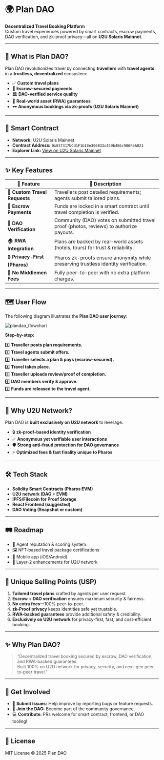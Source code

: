 # 🌍 Plan DAO

**Decentralized Travel Booking Platform**  
Custom travel experiences powered by smart contracts, escrow payments, DAO verification, and zk-proof privacy—all on **U2U Solaris Mainnet**.

---

## 🚀 What is Plan DAO?

Plan DAO revolutionizes travel by connecting **travellers** with **travel agents** in a **trustless, decentralized** ecosystem:

- ✅ **Custom travel plans**
- 🔐 **Escrow-secured payments**
- 🏛️ **DAO-verified service quality**
- 🏢 **Real-world asset (RWA) guarantees**
- 🕶️ **Anonymous bookings via zk-proofs (U2U Solaris Mainnet)**

---

## 🔗 Smart Contract

- **Network:** U2U Solaris Mainnet
- **Contract Address:** `0x857417bCd1F1b18e306833c459b4B6c986FeA821`
- **Explorer Link:** [View on U2U Solaris Mainnet](https://u2uscan.xyz/address/0x857417bCd1F1b18e306833c459b4B6c986FeA821?tab=txs)

---

## ✨ Key Features

| 🚀 Feature                        | 💬 Description                                                                                   |
|-----------------------------------|-------------------------------------------------------------------------------------------------|
| 📝 **Custom Travel Requests**     | Travellers post detailed requirements; agents submit tailored plans.                             |
| 💸 **Escrow Payments**            | Funds are locked in a smart contract until travel completion is verified.                        |
| 👥 **DAO Verification**           | Community (DAO) votes on submitted travel proof (photos, reviews) to authorize payouts.          |
| 🏠 **RWA Integration**            | Plans are backed by real-world assets (hotels, tours) for trust & reliability.                   |
| 🔒 **Privacy-First (Pharos)**     | Pharos zk-proofs ensure anonymity while preserving trustless identity verification.              |
| 🚫 **No Middlemen Fees**          | Fully peer-to-peer with no extra platform charges.                                               |

---

## 🗺️ User Flow

The following diagram illustrates the **Plan DAO user journey**:


![plandao_flowchart](https://github.com/user-attachments/assets/1f200915-9848-4d4b-86f1-597431d67ff5)


**Step-by-step:**

1️⃣ **Traveller posts plan requirements.**  
2️⃣ **Travel agents submit offers.**  
3️⃣ **Traveller selects a plan & pays (escrow-secured).**  
4️⃣ **Travel takes place.**  
5️⃣ **Traveller uploads review/proof of completion.**  
6️⃣ **DAO members verify & approve.**  
7️⃣ **Funds are released to the travel agent.**

---

## 🔑 Why U2U Network?

Plan DAO is **built exclusively on U2U network** to leverage:

- 🔒 **zk-proof-based identity verification**
- ✅ **Anonymous yet verifiable user interactions**
- 🛡️ **Strong anti-fraud protection for DAO governance**
- ⚡ **Optimized fees & fast finality unique to Pharos**

---

## 🛠️ Tech Stack

- **Solidity Smart Contracts (Pharos EVM)**
- **U2U network (DAG + EVM)**
- **IPFS/Filecoin for Proof Storage**
- **React Frontend (suggested)**
- **DAO Voting (Snapshot or custom)**

---

## 🛤️ Roadmap

- 🏅 Agent reputation & scoring system
- 🖼️ NFT-based travel package certifications
- 📱 Mobile app (iOS/Android)
- 🔗 Layer-2 enhancements for U2U network

---

## 🌟 Unique Selling Points (USP)

1. **Tailored travel plans** crafted by agents per user request.
2. **Escrow + DAO verification** ensures maximum security & fairness.
3. **No extra fees**—100% peer-to-peer.
4. **zk-Proof privacy** keeps identities safe yet trustable.
5. **RWA-backed guarantees** provide additional safety & credibility.
6. **Exclusively on U2U network** for privacy-first, fast, and cost-efficient booking.

---

## ✨ Why Plan DAO?

> "Decentralized travel booking secured by escrow, DAO verification, and RWA-backed guarantees.  
Built 100% on U2U network for privacy, security, and next-gen peer-to-peer travel."

---

## 🤝 Get Involved

- 📢 **Submit Issues:** Help improve by reporting bugs or feature requests.
- 👥 **Join the DAO:** Become part of the community governance.
- 💻 **Contribute:** PRs welcome for smart contract, frontend, or DAO tooling!

---

## 📄 License

MIT License © 2025 Plan DAO
